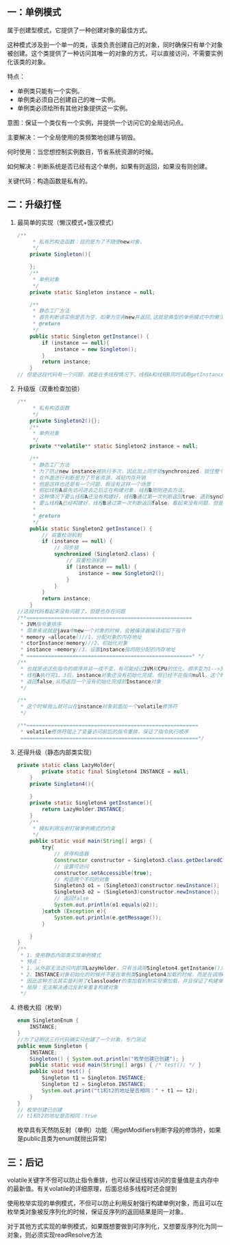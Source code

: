 ## 一：单例模式

属于创建型模式，它提供了一种创建对象的最佳方式。

这种模式涉及到一个单一的类，该类负责创建自己的对象，同时确保只有单个对象被创建。这个类提供了一种访问其唯一的对象的方式，可以直接访问，不需要实例化该类的对象。

特点：

- 单例类只能有一个实例。
- 单例类必须自己创建自己的唯一实例。
- 单例类必须给所有其他对象提供这一实例。

意图：保证一个类仅有一个实例，并提供一个访问它的全局访问点。

主要解决：一个全局使用的类频繁地创建与销毁。

何时使用：当您想控制实例数目，节省系统资源的时候。

如何解决：判断系统是否已经有这个单例，如果有则返回，如果没有则创建。

关键代码：构造函数是私有的。

## 二：升级打怪

1. 最简单的实现（懒汉模式+饿汉模式）

   ```java
   /**
        * 私有的构造函数：目的是为了不随便new对象，
        */
       private Singleton(){
   
       };
       /**
        * 单例对象
        */
       private static Singleton instance = null;
   
       /**
        * 静态工厂方法
        * 首先判断该实例是否为空，如果为空再new并返回,这就是典型的单例模式中的懒汉模式，如果连判断NUll都没有，那就是饿汉式
        * @return
        */
       public static Singleton getInstance() {
           if (instance == null){
               instance = new Singleton();
           }
           return instance;
       }
   // 但是这段代码有一个问题，就是在多线程情况下，线程A和线程B同时调用getInstance()方法来进行实例化，那此时就构建了两个对象
   ```

2. 升级版（双重检查加锁）

   ```java
   /**
        * 私有构造函数
        */
       private Singleton2(){};
       /**
        * 单例对象
        */
       private **volatile** static Singleton2 instance = null;
   
       /**
        * 静态工厂方法
        * 为了防止new instance被执行多次，因此加上同步锁synchronized，锁住整个类，注意：这里不能使用对象锁。
        * 在外面进行判断是为了节省资源，减轻内存开销
        * 但是这样也还是有一个问题，假设有这样一个场景：
        * 假如线程A最先访问进去之后正在构建对象，线程B刚刚进去方法，
        * 这种情况下要么线程A还没有构建好，线程B通过第一次判断返回true，遇到synchronized等待。
        * 要么线程A已经构建好，线程B通过第一次判断返回false。看起来没有问题，但是其实这里面涉及到JVM的指令重排问题
        *
        * @return
        */
       public static Singleton2 getInstance() {
           // 双重检测机制
           if (instance == null) {
               // 同步锁
               synchronized (Singleton2.class) {
                   // 双重检测机制
                   if (instance == null) {
                       instance = new Singleton2();
                   }
               }
           }
           return instance;
       }
   //这段代码看起来没有问题了，但是也存在问题
   /**======================================================
    * JVM指令重排序
    * 简单来说就是java中new一个对象的时候，会被编译器编译成如下指令
    * memory =allocate()//1、分配对象的内存地址
    * ctorInstance(memory)//2、初始化对象
    * instance =memory//3、设置instance指向刚分配的内存地址
    * ======================================================* */
   /**
    * 也就是说这些指令的顺序并非一成不变，有可能经过JVM和CPU的优化，顺序变为1-->3-->2
    * 线程A执行完1、3后，instance对象还没有初始化完成，但已经不在指向null，这个时候线程B抢到CPU资源，执行判断instance ==null
    * 返回false,从而返回一个没有初始化完成的Instance对象
    */
   
   /**
    * 这个时候我么就可以在instance对象前面加一个volatile修饰符
    */
   
   /**========================================================
    * volatile修饰符阻止了变量访问前后的指令重排，保证了指令执行顺序
    ==========================================================*/
   ```

3. 还得升级（静态内部类实现）

   ```java
   private static class LazyHolder{
           private static final Singleton4 INSTANCE = null;
       }
       private Singleton4(){
   
       }
       private static Singleton4 getInstance(){
           return LazyHolder.INSTANCE;
       }
       /**
        * 模拟利用反射打破单例模式的约束
        */
       public static void main(String[] args) {
           try{
               // 获得构造器
               Constructor constructor = Singleton3.class.getDeclaredConstructor();
               // 设置可访问
               constructor.setAccessible(true);
               // 构造两个不同的对象
               Singleton3 o1 = (Singleton3)constructor.newInstance();
               Singleton3 o2 = (Singleton3)constructor.newInstance();
               // 返回false
               System.out.println(o1.equals(o2));
           }catch (Exception e){
               System.out.println(e.getMessage());
           }
   
       }
   }
   /**
    * 1、使用静态内部类实现单例模式
    * 特点：
    * 1、从外部无法访问内部类LazyHolder，只有当调用Singleton4.getInstance()方法时才能得到单例对象INSTANCE
    * 2、INSTANCE对象初始化的时候并不是在单例类Singleton4加载的时候，而是在调用getInstance()方法时（使得静态内部类LazyHolder被加载时），
    * 因此这种方法其实是利用了classloader的类加载机制实现懒加载，并且保证了构建单例的线程安全
    * 局限：无法解决通过反射来重复构建对象
    */
   ```

4. 终极大招（枚举）

   ```java
   enum SingletonEnum {
       INSTANCE;
   }
   //为了证明这三行代码确实只创建了一个对象，专门测试
   public enum Singleton {
       INSTANCE;
       Singleton() { System.out.println("枚举创建已创建"); }
       public static void main(String[] args) { /* test(); */ }
       public void test() {
           Singleton t1 = Singleton.INSTANCE;
           Singleton t2 = Singleton.INSTANCE;
           System.out.print("t1和t2的地址是否相同：" + t1 == t2);
       }
   }
   // 枚举创建已创建
   // t1和t2的地址是否相同：true
   ```

   枚举具有天然防反射（单例）功能（用getModifiers判断字段的修饰符，如果是public且类为enum就抛出异常）

## 三：后记

volatile关键字不但可以防止指令重排，也可以保证线程访问的变量值是主内存中的最新值。有关volatile的详细原理，后面总结多线程时还会提到

使用枚举实现的单例模式，不但可以防止利用反射强行构建单例对象，而且可以在枚举类对象被反序列化的时候，保证反序列的返回结果是同一对象。

对于其他方式实现的单例模式，如果既想要做到可序列化，又想要反序列化为同一对象，则必须实现readResolve方法
